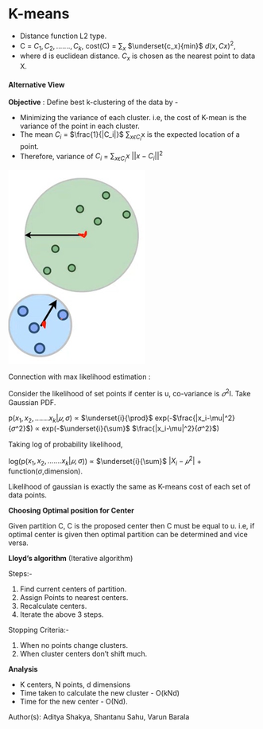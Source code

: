 # K-means

- Distance function L2 type.
- C = ${C_1,C_2,.......,C_k}$, cost(C) = $\sum_x$ $\underset{c_x}{min}$ $d(x,Cx)^2$,
- where d is euclidean distance. $C_x$ is chosen as the nearest point to data X.

#### Alternative View

**Objective** : Define best k-clustering of the data by -

- Minimizing the variance of each cluster. i.e,  the cost of K-mean is the variance of the point in each cluster.
- The mean $C_i$ = $\frac{1}{|C_i|}$ $\sum_{x \epsilon C_i}$x is the expected location of a point.
- Therefore, variance of $C_i$  = $\sum_{x \epsilon C_i}x$ $||x - C_i||^2$

![image](../assets/2022_01_27_Hierarchial_Clustering/Image2.jpeg)

Connection with max likelihood estimation :

Consider the likelihood of set points if center is u, co-variance is $𝜎^2$I. Take Gaussian PDF.

p($x_1,x_2,.......x_k | 𝜇,\sigma$) $\propto$ $\underset{i}{\prod}$ exp(-$\frac{|x_i-\mu|^2}{𝜎^2}$)  $\propto$ exp(-$\underset{i}{\sum}$ $\frac{|x_i-\mu|^2}{𝜎^2}$)


Taking log of probability likelihood,

log(p($x_1,x_2,.......x_k | 𝜇,\sigma$)) $\propto$ $\underset{i}{\sum}$ $|X_i - 𝜇^2|$ + function($\sigma$,dimension).


Likelihood of gaussian is exactly the same as K-means cost of each set of data points.

**Choosing Optimal position for Center**

Given partition C, C is the proposed center then C must be equal to u. i.e, if  optimal center is given then optimal partition can be determined and vice versa.

**Lloyd’s algorithm** (Iterative algorithm)

Steps:-

1. Find current centers of partition.
2. Assign Points to nearest centers.
3. Recalculate centers.
4. Iterate the above 3 steps.

Stopping Criteria:-

1. When no points change clusters.
2. When cluster centers don’t shift much.

**Analysis**

- K centers, N points, d dimensions
- Time taken to calculate the new cluster - O(kNd)
- Time for the new center - O(Nd).

<footer>
Author(s): Aditya Shakya, Shantanu Sahu, Varun Barala
</footer>
